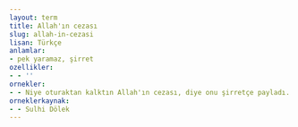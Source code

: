 ```yaml
---
layout: term
title: Allah'ın cezası
slug: allah-in-cezasi
lisan: Türkçe
anlamlar:
- pek yaramaz, şirret
ozellikler:
- - ''
ornekler:
- - Niye oturaktan kalktın Allah'ın cezası, diye onu şirretçe payladı.
orneklerkaynak:
- - Sulhi Dölek
---
```

